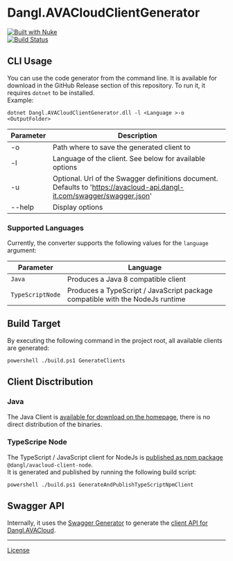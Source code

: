 # Dangl.AVACloudClientGenerator

[![Built with Nuke](http://nuke.build/rounded)](https://www.nuke.build)  
[![Build Status](https://jenkins.dangl.me/buildStatus/icon?job=Dangl.AVACloudClientGenerator/develop)](https://jenkins.dangl.me/job/Dangl.AVACloudClientGenerator/job/develop/)

## CLI Usage

You can use the code generator from the command line. It is available for download in the GitHub Release
section of this repository. To run it, it requires `dotnet` to be installed.  
Example:

    dotnet Dangl.AVACloudClientGenerator.dll -l <Language >-o <OutputFolder>

| Parameter | Description |
|-----------|-------------|
| -o        | Path where to save the generated client to |
| -l        | Language of the client. See below for available options |
| -u        | Optional. Url of the Swagger definitions document. Defaults to 'https://avacloud-api.dangl-it.com/swagger/swagger.json' |
| --help    | Display options |

### Supported Languages

Currently, the converter supports the following values for the `language` argument:

| Parameter | Language |
|-----------|----------|
| `Java`    | Produces a Java 8 compatible client |
| `TypeScriptNode`    | Produces a TypeScript / JavaScript package compatible with the NodeJs runtime |

## Build Target

By executing the following command in the project root, all available clients are generated:

    powershell ./build.ps1 GenerateClients

## Client Disctribution

### Java

The Java Client is [available for download on the homepage](https://www.dangl-it.com/articles/avacloud-clients/), there is no direct distribution of the binaries.

### TypeScripe Node

The TypeScript / JavaScript client for NodeJs is [published as npm package ](https://www.npmjs.com/package/@dangl/avacloud-client-node) `@dangl/avacloud-client-node`.  
It is generated and published by running the following build script:

    powershell ./build.ps1 GenerateAndPublishTypeScriptNpmClient

## Swagger API

Internally, it uses the [Swagger Generator](https://generator.swagger.io) to generate the [client API for Dangl.AVACloud](https://avacloud-api.dangl-it.com/swagger-internal).

---
[License](./LICENSE.md)
